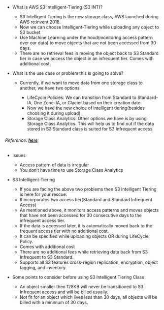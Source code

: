 * What is AWS S3 Intelligent-Tiering (S3 INT)?

    * S3 Intelligent Tiering is the new storage class, AWS launched during AWS re:invent 2018.
    * Now we can choose Intelligent-Tiering while uploading any object to S3 bucket
    * Use Machine Learning under the hood(monitoring access pattern over our data) to move objects that are not been accessed from 30 days.
    * There are no retrieval fees in moving the object back to S3 Standard tier in case we access the object in an infrequent tier.
    Comes with additional cost.

* What is the use case or problem this is going to solve?

    * Currently, if we want to move data from one storage class to another, we have two options

        * LifeCycle Policies: We can transition from Standard to Standard-IA, One Zone-IA, or Glacier based on their creation date
        * Now we have the new choice of intelligent tiering(besides choosing it during upload)
        * Storage Class Analytics: Other options we have is by using Storage Class Analytics. This will help us to find out if the data stored in S3 Standard class is suited for S3 Infrequent access.

###### Reference: [**here**](https://docs.aws.amazon.com/AmazonS3/latest/dev/analytics-storage-class.html)

* Issues

    * Access pattern of data is irregular
    * You don’t have time to use Storage Class Analytics

* S3 Intelligent-Tiering

    * If you are facing the above two problems then S3 Intelligent Tiering is here for your rescue.
    * It incorporates two access tier(Standard and Standard Infrequent Access)
    * As mentioned above, it monitors access patterns and moves objects that have not been accessed for 30 consecutive days to the infrequent access tier.
    * If the data is accessed later, it is automatically moved back to the frequent access tier with no additional cost.
    * It can be specified while uploading objects OR during LifeCycle Policy.
    * Comes with additional cost
    * There are no additional fees while retrieving data back from S3 Infrequent to S3 Standard.
    * Supports all S3 features cross-region replication, encryption, object tagging, and inventory.

* Some points to consider before using S3 Intelligent Tiering Class

    * An object smaller then 128KB will never be transitioned to S3 Infrequent access and will be billed usually.
    * Not fit for an object which lives less than 30 days, all objects will be billed with a minimum of 30 days.
